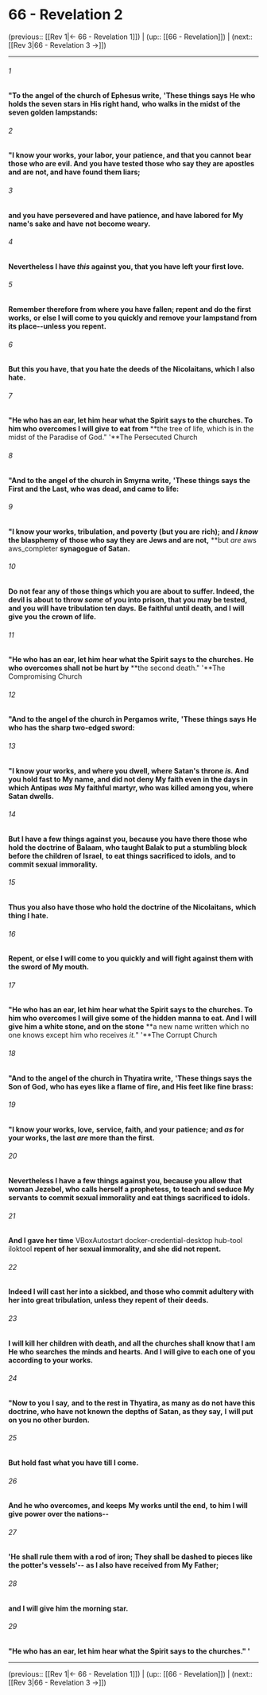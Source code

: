 # 66 - Revelation 2

(previous:: [[Rev 1|← 66 - Revelation 1]]) | (up:: [[66 - Revelation]]) | (next:: [[Rev 3|66 - Revelation 3 →]])

***


###### 1 
**"To the** **angel of the church of Ephesus write,** **'These things says** **He who holds the seven stars in His right hand,** **who walks in the midst of the seven golden lampstands:** 

###### 2 
**"I know your works, your labor, your** **patience, and that you cannot** **bear those who are evil. And** **you have tested those** **who say they are apostles and are not, and have found them liars;** 

###### 3 
**and you have persevered and have patience, and have labored for My name's sake and have** **not become weary.** 

###### 4 
**Nevertheless I have _this_ against you, that you have left your first love.** 

###### 5 
**Remember therefore from where you have fallen; repent and do the first works,** **or else I will come to you quickly and remove your lampstand from its place--unless you repent.** 

###### 6 
**But this you have, that you hate the deeds of the Nicolaitans, which I also hate.** 

###### 7 
**"He who has an ear, let him hear what the Spirit says to the churches. To him who overcomes I will give** **to eat from** **the tree of life, which is in the midst of the Paradise of God." '**The Persecuted Church 

###### 8 
**"And to the** **angel of the church in Smyrna write,** **'These things says** **the First and the Last, who was dead, and came to life:** 

###### 9 
**"I know your works, tribulation, and poverty (but you are** **rich); and _I know_ the blasphemy of** **those who say they are Jews and are not,** **but _are_ aws aws_completer **synagogue of Satan.** 

###### 10 
**Do not fear any of those things which you are about to suffer. Indeed, the devil is about to throw _some_ of you into prison, that you may be tested, and you will have tribulation ten days.** **Be faithful until death, and I will give you** **the crown of life.** 

###### 11 
**"He who has an ear, let him hear what the Spirit says to the churches. He who overcomes shall not be hurt by** **the second death." '**The Compromising Church 

###### 12 
**"And to the** **angel of the church in Pergamos write,** **'These things says** **He who has the sharp two-edged sword:** 

###### 13 
**"I know your works, and where you dwell, where Satan's throne _is._ And you hold fast to My name, and did not deny My faith even in the days in which Antipas _was_ My faithful martyr, who was killed among you, where Satan dwells.** 

###### 14 
**But I have a few things against you, because you have there those who hold the doctrine of** **Balaam, who taught Balak to put a stumbling block before the children of Israel,** **to eat things sacrificed to idols,** **and to commit sexual immorality.** 

###### 15 
**Thus you also have those who hold the doctrine of the Nicolaitans,** **which thing I hate.** 

###### 16 
**Repent, or else I will come to you quickly and** **will fight against them with the sword of My mouth.** 

###### 17 
**"He who has an ear, let him hear what the Spirit says to the churches. To him who overcomes I will give some of the hidden** **manna to eat. And I will give him a white stone, and on the stone** **a new name written which no one knows except him who receives _it._" '**The Corrupt Church 

###### 18 
**"And to the** **angel of the church in Thyatira write,** **'These things says the Son of God,** **who has eyes like a flame of fire, and His feet like fine brass:** 

###### 19 
**"I know your works, love,** **service, faith, and your** **patience; and _as_ for your works, the last _are_ more than the first.** 

###### 20 
**Nevertheless I have** **a few things against you, because you allow** **that woman** **Jezebel, who calls herself a prophetess,** **to teach and seduce My servants** **to commit sexual immorality and eat things sacrificed to idols.** 

###### 21 
**And I gave her time** VBoxAutostart docker-credential-desktop hub-tool iloktool **repent of her sexual immorality, and she did not repent.** 

###### 22 
**Indeed I will cast her into a sickbed, and those who commit adultery with her into great tribulation, unless they repent of** **their deeds.** 

###### 23 
**I will kill her children with death, and all the churches shall know that I am He who** **searches** **the minds and hearts. And I will give to each one of you according to your works.** 

###### 24 
**"Now to you I say,** **and to the rest in Thyatira, as many as do not have this doctrine, who have not known the** **depths of Satan, as they say,** **I** **will put on you no other burden.** 

###### 25 
**But hold fast** **what you have till I come.** 

###### 26 
**And he who overcomes, and keeps** **My works until the end,** **to him I will give power over the nations--** 

###### 27 
**'He** **shall rule them with a rod of iron;** **They shall be dashed to pieces like the potter's vessels'--** **as I also have received from My Father;** 

###### 28 
**and I will give him** **the morning star.** 

###### 29 
**"He who has an ear, let him hear what the Spirit says to the churches." '**

***

(previous:: [[Rev 1|← 66 - Revelation 1]]) | (up:: [[66 - Revelation]]) | (next:: [[Rev 3|66 - Revelation 3 →]])
